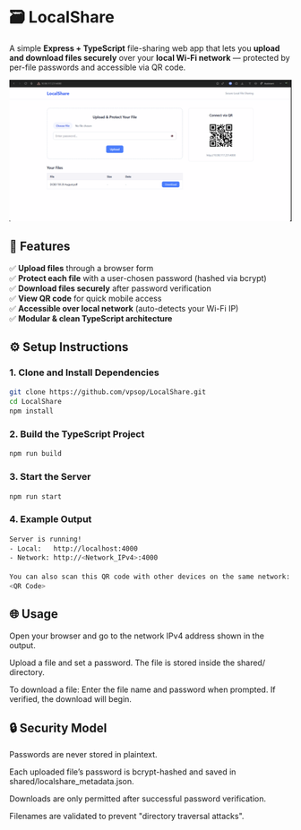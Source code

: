 # 🗃️ LocalShare

A simple **Express + TypeScript** file-sharing web app that lets you **upload and download files securely** over your **local Wi-Fi network** — protected by per-file passwords and accessible via QR code.

![Demo Image](public/readme_image.png)

## 🚀 Features

✅ **Upload files** through a browser form  
✅ **Protect each file** with a user-chosen password (hashed via bcrypt)  
✅ **Download files securely** after password verification  
✅ **View QR code** for quick mobile access  
✅ **Accessible over local network** (auto-detects your Wi-Fi IP)  
✅ **Modular & clean TypeScript architecture**

## ⚙️ Setup Instructions

### 1. Clone and Install Dependencies

```bash
git clone https://github.com/vpsop/LocalShare.git
cd LocalShare
npm install
```

### 2. Build the TypeScript Project

```bash
npm run build
```

### 3. Start the Server

```bash
npm run start
```

### 4. Example Output

```bash
Server is running!
- Local:   http://localhost:4000
- Network: http://<Network_IPv4>:4000

You can also scan this QR code with other devices on the same network:
<QR Code>
```

## 🌐 Usage

Open your browser and go to the network IPv4 address shown in the output.

Upload a file and set a password. The file is stored inside the shared/ directory.

To download a file: Enter the file name and password when prompted. If verified, the download will begin.

## 🔒 Security Model

Passwords are never stored in plaintext.

Each uploaded file’s password is bcrypt-hashed and saved in shared/localshare_metadata.json.

Downloads are only permitted after successful password verification.

Filenames are validated to prevent "directory traversal attacks".
